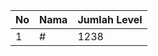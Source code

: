 | No | Nama            | Jumlah Level |
|----|-----------------|--------------|
| 1  | #    |    1238        |
